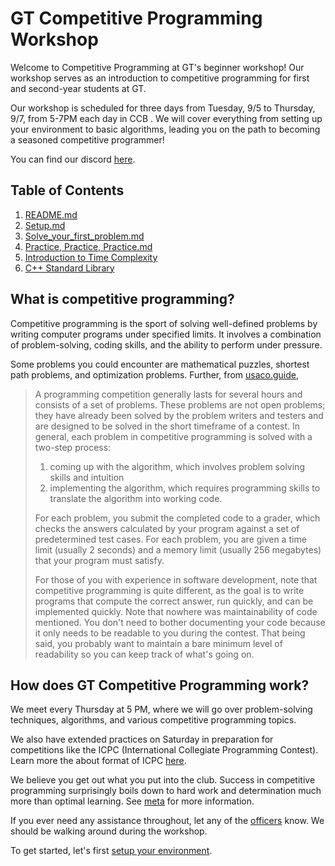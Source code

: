 # GT Competitive Programming Workshop

Welcome to Competitive Programming at GT's beginner workshop! Our workshop serves as an introduction to competitive programming for first and second-year students at GT.

Our workshop is scheduled for three days from Tuesday, 9/5 to Thursday, 9/7, from 5-7PM each day in CCB . We will cover everything from setting up your environment to basic algorithms, leading you on the path to becoming a seasoned competitive programmer!

You can find our discord [here](https://discord.gg/QYR3XDgda7).

## Table of Contents

1. [README.md](./README.md)
2. [Setup.md](./1_setup.md)
3. [Solve_your_first_problem.md](./2_solve_your_first_problem.md)
4. [Practice, Practice, Practice.md](./3_practice_practice_practice.md)
5. [Introduction to Time Complexity](./4_introduction_to_time_complexity.md)
6. [C++ Standard Library](./5_c++_standard_library.md)

## What is competitive programming?

Competitive programming is the sport of solving well-defined problems by writing computer programs under specified limits. It involves a combination of problem-solving, coding skills, and the ability to perform under pressure.

Some problems you could encounter are mathematical puzzles, shortest path problems, and optimization problems. Further, from [usaco.guide](https://usaco.guide/general/intro-cp?lang=cpp),

> A programming competition generally lasts for several hours and consists of a set of problems. These problems are not open problems; they have already been solved by the problem writers and testers and are designed to be solved in the short timeframe of a contest. In general, each problem in competitive programming is solved with a two-step process:
> 1. coming up with the algorithm, which involves problem solving skills and intuition
> 2. implementing the algorithm, which requires programming skills to translate the algorithm into working code.
> 
> For each problem, you submit the completed code to a grader, which checks the answers calculated by your program against a set of predetermined test cases. For each problem, you are given a time limit (usually 2 seconds) and a memory limit (usually 256 megabytes) that your program must satisfy.
> 
> For those of you with experience in software development, note that competitive programming is quite different, as the goal is to write programs that compute the correct answer, run quickly, and can be implemented quickly. Note that nowhere was maintainability of code mentioned. You don't need to bother documenting your code because it only needs to be readable to you during the contest. That being said, you probably want to maintain a bare minimum level of readability so you can keep track of what's going on.

## How does GT Competitive Programming work?

We meet every Thursday at 5 PM, where we will go over problem-solving techniques, algorithms, and various competitive programming topics.

We also have extended practices on Saturday in preparation for competitions like the ICPC (International Collegiate Programming Contest). Learn more the about format of ICPC [here](./appendix/format.md).

We believe you get out what you put into the club. Success in competitive programming surprisingly boils down to hard work and determination  much more than optimal learning. See [meta](./appendix/meta.md) for more information.

If you ever need any assistance throughout, let any of the [officers](./appendix/officers.md) know. We should be walking around during the workshop.

To get started, let's first [setup your environment](./1_setup.md).
